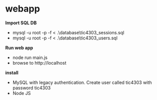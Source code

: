 # webapp
**Import SQL DB**
- mysql -u root -p -f < .\database\tic4303_sessions.sql
- mysql -u root -p -f < .\database\tic4303_users.sql

**Run web app**
- node run main.js
- browse to http://localhost

**install**
- MySQL with legacy authentication. Create user called tic4303 with password tic4303
- Node JS
